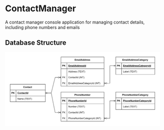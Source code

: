 # ContactManager

A contact manager console application for managing contact details, 
including phone numbers and emails

## Database Structure

![alt text](Resources/entity_relationship_diagram.drawio.svg)